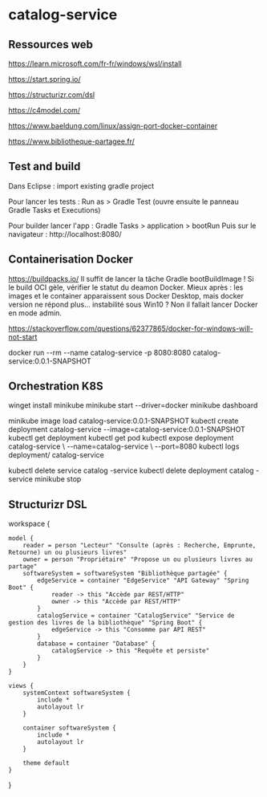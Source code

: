 # catalog-service

## Ressources web
https://learn.microsoft.com/fr-fr/windows/wsl/install

https://start.spring.io/

https://structurizr.com/dsl

https://c4model.com/

https://www.baeldung.com/linux/assign-port-docker-container

https://www.bibliotheque-partagee.fr/

## Test and build

Dans Eclipse : import existing gradle project

Pour lancer les tests : Run as > Gradle Test (ouvre ensuite le panneau Gradle Tasks et Executions)

Pour builder lancer l'app : Gradle Tasks > application > bootRun
Puis sur le navigateur : http://localhost:8080/

## Containerisation Docker

https://buildpacks.io/
Il suffit de lancer la tâche Gradle bootBuildImage !
Si le build OCI gèle, vérifier le statut du deamon Docker.
Mieux après : les images et le container apparaissent sous Docker Desktop, mais docker version ne répond plus... instabilité sous Win10 ? Non il fallait lancer Docker en mode admin.

https://stackoverflow.com/questions/62377865/docker-for-windows-will-not-start

docker run --rm --name catalog-service -p 8080:8080 catalog-service:0.0.1-SNAPSHOT

## Orchestration K8S

winget install minikube
minikube start --driver=docker
minikube dashboard

minikube image load catalog-service:0.0.1-SNAPSHOT
kubectl create deployment catalog-service --image=catalog-service:0.0.1-SNAPSHOT
kubectl get deployment
kubectl get pod
kubectl expose deployment catalog-service \ --name=catalog-service \ --port=8080
kubectl logs deployment/ catalog-service

kubectl delete service catalog -service
kubectl delete deployment catalog -service
minikube stop

## Structurizr DSL

workspace {

    model {
        reader = person "Lecteur" "Consulte (après : Recherche, Emprunte, Retourne) un ou plusieurs livres"
        owner = person "Propriétaire" "Propose un ou plusieurs livres au partage"
        softwareSystem = softwareSystem "Bibliothèque partagée" {
            edgeService = container "EdgeService" "API Gateway" "Spring Boot" {
                reader -> this "Accède par REST/HTTP"
                owner -> this "Accède par REST/HTTP"
            }
            catalogService = container "CatalogService" "Service de gestion des livres de la bibliothèque" "Spring Boot" {
                edgeService -> this "Consomme par API REST"
            }
            database = container "Database" {
                catalogService -> this "Requête et persiste"
            }
        }
    }

    views {
        systemContext softwareSystem {
            include *
            autolayout lr
        }

        container softwareSystem {
            include *
            autolayout lr
        }

        theme default
    }

}